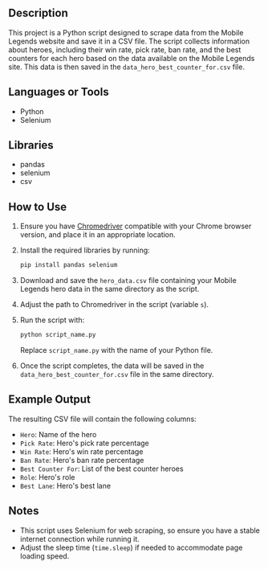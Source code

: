 ## Description
This project is a Python script designed to scrape data from the Mobile Legends website and save it in a CSV file. The script collects information about heroes, including their win rate, pick rate, ban rate, and the best counters for each hero based on the data available on the Mobile Legends site. This data is then saved in the `data_hero_best_counter_for.csv` file.

## Languages or Tools
- Python
- Selenium

## Libraries
- pandas
- selenium
- csv

## How to Use
1. Ensure you have [Chromedriver](https://sites.google.com/chromium.org/driver/) compatible with your Chrome browser version, and place it in an appropriate location.
2. Install the required libraries by running:
    ```bash
    pip install pandas selenium
    ```
3. Download and save the `hero_data.csv` file containing your Mobile Legends hero data in the same directory as the script.
4. Adjust the path to Chromedriver in the script (variable `s`).
5. Run the script with:
    ```bash
    python script_name.py
    ```
   Replace `script_name.py` with the name of your Python file.

6. Once the script completes, the data will be saved in the `data_hero_best_counter_for.csv` file in the same directory.

## Example Output
The resulting CSV file will contain the following columns:
- `Hero`: Name of the hero
- `Pick Rate`: Hero's pick rate percentage
- `Win Rate`: Hero's win rate percentage
- `Ban Rate`: Hero's ban rate percentage
- `Best Counter For`: List of the best counter heroes
- `Role`: Hero's role
- `Best Lane`: Hero's best lane

## Notes
- This script uses Selenium for web scraping, so ensure you have a stable internet connection while running it.
- Adjust the sleep time (`time.sleep`) if needed to accommodate page loading speed.
